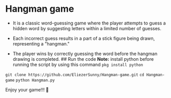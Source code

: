 # Hangman game 

- It is a classic word-guessing game where the player attempts to guess a hidden word by suggesting letters within a limited number of guesses.

- Each incorrect guess results in a part of a stick figure being drawn, representing a "hangman."

- The player wins by correctly guessing the word before the hangman drawing is completed.                                                             ## Run the code                                                                                     **Note:** install python before running the script by using this command ``` pkg install python ```

``` git clone https://github.com/EliezerSunny/Hangman-game.git ```
``` cd Hangman-game ```
``` python Hangman.py ```

Enjoy your game!!! 🤗
